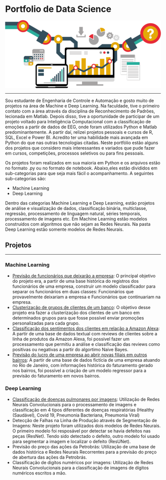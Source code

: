 # Portfolio de Data Science

![alt text](https://github.com/Pedro-Farah/portfolio-datascience/blob/main/image2.png)

---

Sou estudante de Engenharia de Controle e Automação e gosto muito de projetos na área de Machine e Deep Learning. Na faculdade, tive o primeiro contato com a área através da disciplina de Reconhecimento de Padrões, lecionada em Matlab. Depois disso, tive a oportunidade de participar de um  projeto voltado para Inteligência Computacional com a classificação de emoções a partir de dados de EEG, onde foram utilizados Python e Matlab predominantemente. A partir daí, relizei projetos pessoais e cursos de R, SQL, Excel e Power BI. Acredito ter uma habilidade mais avançada em Python do que nas outras tecnologias citadas. Neste portfólio estão alguns dos projetos que considero mais interessantes e variados que pude fazer em cursos, competições, processos seletivos ou para fins pessoais. 


Os projetos foram realizados em sua maioria em  Python e os arquivos estão no formato .py ou no formato de notebook. Abaixo,eles estão divididos em sub-categorias para que seja mais fácil o acompanhamento. A seguintes sub-categorias são:

* Machine Learning
* Deep Learning


Dentro das categorias Machine Learning e Deep Learning, estão projetos de análise e visualização de dados, classificação binária, multiclasse, regressão, processamento de linguagem natural, séries temporais, processamento de imagens etc. Em Machine Learning estão modelos construídos com algoritmos que não sejam as Redes Neurais. Na pasta Deep Learning estão somente modelos de Redes Neurais. 


## Projetos

---

### Machine Learning

* [Previsão de funcionários que deixarão a empresa](https://nbviewer.jupyter.org/github/Pedro-Farah/portfolio-datascience/blob/main/funcionarios/DepartamentoRH.ipynb): O principal objetivo do projeto era, a partir de uma base histórica do registros dos funcionários de uma empresa, construir um modelo classificador para separar os funcionários em duas classes:
Funcionários que provavelmente deixariam a empresa e Funcionários que continuariam na empresa.
* [Clusterização de grupos de clientes de um banco](https://nbviewer.jupyter.org/github/Pedro-Farah/portfolio-datascience/blob/main/clusteriza%C3%A7%C3%A3o_clientes/DepartamentoMarketing.ipynb): O objetivo desse projeto era fazer a clusterização dos clientes de um banco em determinados grupos para que fosse possível enviar promoções personalizadas para cada grupo.
* [Classificação dos sentimentos dos clientes em relação a Amazon Alexa](https://nbviewer.jupyter.org/github/Pedro-Farah/portfolio-datascience/blob/main/amazon_alexa/DepartamentoNLP.ipynb): A partir de uma base de dados textual com reviews de clientes sobre a linha de produtos da Amazon Alexa, foi possível fazer um processamento que permitiu a análise e classificação das reviews como positivas ou negativas a partir do algortimo Naive Bayes.
* [Previsão do lucro de uma empresa ao abrir novas filiais em outros bairros](https://nbviewer.jupyter.org/github/Pedro-Farah/portfolio-datascience/blob/main/previsao_faturamento/Desafio_previsao_faturamento.ipynb): A partir de uma base de dados fictícia de uma empresa atuando no Rio de Janeiro, com informações histórica do faturamento gerado nos bairros, foi possível a criação de um modelo regressor para a previsão do faturamento em novos bairros.


### Deep Learning

* [Classificação de doenças pulmonares por imagens](https://nbviewer.jupyter.org/github/Pedro-Farah/portfolio-datascience/blob/main/doencas_pulmonares/DepartamentoMedico.ipynb): Utilização de Redes Neurais Convolucionais para o processamento de imagens e classificação em 4 tipos diferentes de doenças respiratórias (Healthy (Saudável),  Covid 19, Pneumonia Bacteriana, Pneumonia Viral)
* Detecção de Falhas na Linha de Produção através de Segmentação de Imagens: Neste projeto foram utilizados dois modelos de Redes Neurais. O primeiro modelo foi resposável por detectar se havia defeitos nas peças (ResNet). Tendo sido detectado o defeito, outro modelo foi usado para segmentar a imagem e localizar o defeito (ResUNet). 
* Previsão do preço das ações da Petrobrás: Utilização de uma base de dados histórica e Redes Neurais Recorrentes para a previsão do preço de abertura das ações da Petrobrás. 
* Classificação de digítos numéricos por imagens: Utilização de Redes Neurais Convolucionais para a classificação de imagens de dígitos numéricos escritos a mão. 

